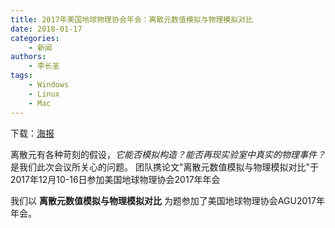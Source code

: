 ```yaml
---
title: 2017年美国地球物理协会年会：离散元数值模拟与物理模拟对比
date: 2018-01-17
categories:
    - 新闻
authors:
    - 李长圣
tags:
    - Windows
    - Linux
    - Mac
---
```



下载：[海报](Li2017_Poster_AGU.pdf)



离散元有各种苛刻的假设，*它能否模拟构造？能否再现实验室中真实的物理事件？* 是我们此次会议所关心的问题。
团队携论文"离散元数值模拟与物理模拟对比"于2017年12月10-16日参加美国地球物理协会2017年年会

我们以 **离散元数值模拟与物理模拟对比** 为题参加了美国地球物理协会AGU2017年年会。




